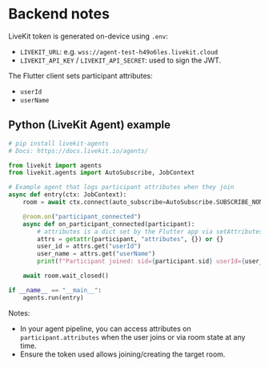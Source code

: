 # Backend notes

LiveKit token is generated on-device using `.env`:

- `LIVEKIT_URL`: e.g. `wss://agent-test-h49o6les.livekit.cloud`
- `LIVEKIT_API_KEY` / `LIVEKIT_API_SECRET`: used to sign the JWT.

The Flutter client sets participant attributes:

- `userId`
- `userName`

## Python (LiveKit Agent) example

```python
# pip install livekit-agents
# Docs: https://docs.livekit.io/agents/

from livekit import agents
from livekit.agents import AutoSubscribe, JobContext

# Example agent that logs participant attributes when they join
async def entry(ctx: JobContext):
    room = await ctx.connect(auto_subscribe=AutoSubscribe.SUBSCRIBE_NONE)

    @room.on("participant_connected")
    async def on_participant_connected(participant):
        # attributes is a dict set by the Flutter app via setAttributes
        attrs = getattr(participant, "attributes", {}) or {}
        user_id = attrs.get("userId")
        user_name = attrs.get("userName")
        print(f"Participant joined: sid={participant.sid} userId={user_id} userName={user_name} attrs={attrs}")

    await room.wait_closed()

if __name__ == "__main__":
    agents.run(entry)
```

Notes:
- In your agent pipeline, you can access attributes on `participant.attributes` when the user joins or via room state at any time.
- Ensure the token used allows joining/creating the target room.